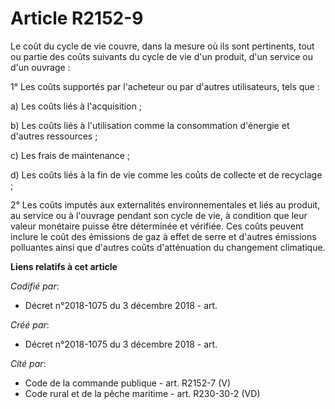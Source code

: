 # Article R2152-9

Le coût du cycle de vie couvre, dans la mesure où ils sont pertinents, tout ou partie des coûts suivants du cycle de vie d'un
produit, d'un service ou d'un ouvrage :

1° Les coûts supportés par l'acheteur ou par d'autres utilisateurs, tels que :

a) Les coûts liés à l'acquisition ;

b) Les coûts liés à l'utilisation comme la consommation d'énergie et d'autres ressources ;

c) Les frais de maintenance ;

d) Les coûts liés à la fin de vie comme les coûts de collecte et de recyclage ;

2° Les coûts imputés aux externalités environnementales et liés au produit, au service ou à l'ouvrage pendant son cycle de
vie, à condition que leur valeur monétaire puisse être déterminée et vérifiée. Ces coûts peuvent inclure le coût des
émissions de gaz à effet de serre et d'autres émissions polluantes ainsi que d'autres coûts d'atténuation du changement
climatique.

**Liens relatifs à cet article**

_Codifié par_:

  - Décret n°2018-1075 du 3 décembre 2018 - art.

_Créé par_:

  - Décret n°2018-1075 du 3 décembre 2018 - art.

_Cité par_:

  - Code de la commande publique - art. R2152-7 (V)
  - Code rural et de la pêche maritime - art. R230-30-2 (VD)
